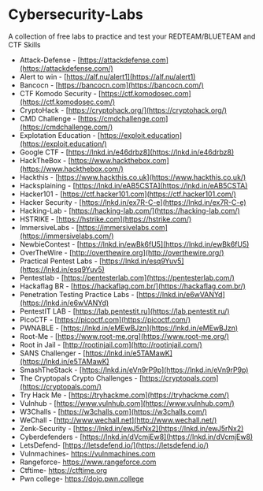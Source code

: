 # Cybersecurity-Labs
A collection of free labs to practice and test your REDTEAM/BLUETEAM and CTF Skills
- Attack-Defense - [https://attackdefense.com](https://attackdefense.com/)
- Alert to win - [https://alf.nu/alert1](https://alf.nu/alert1)
- Bancocn - [https://bancocn.com](https://bancocn.com/)
- CTF Komodo Security - [https://ctf.komodosec.com](https://ctf.komodosec.com/)
- CryptoHack - [https://cryptohack.org/](https://cryptohack.org/)
- CMD Challenge - [https://cmdchallenge.com](https://cmdchallenge.com/)
- Explotation Education - [https://exploit.education](https://exploit.education/)
- Google CTF - [https://lnkd.in/e46drbz8](https://lnkd.in/e46drbz8)
- HackTheBox - [https://www.hackthebox.com](https://www.hackthebox.com/)
- Hackthis - [https://www.hackthis.co.uk](https://www.hackthis.co.uk/)
- Hacksplaining - [https://lnkd.in/eAB5CSTA](https://lnkd.in/eAB5CSTA)
- Hacker101 - [https://ctf.hacker101.com](https://ctf.hacker101.com/)
- Hacker Security - [https://lnkd.in/ex7R-C-e](https://lnkd.in/ex7R-C-e)
- Hacking-Lab - [https://hacking-lab.com/](https://hacking-lab.com/)
- HSTRIKE - [https://hstrike.com](https://hstrike.com/)
- ImmersiveLabs - [https://immersivelabs.com](https://immersivelabs.com/)
- NewbieContest - [https://lnkd.in/ewBk6fU5](https://lnkd.in/ewBk6fU5)
- OverTheWire - [http://overthewire.org](http://overthewire.org/)
- Practical Pentest Labs - [https://lnkd.in/esq9Yuv5](https://lnkd.in/esq9Yuv5)
- Pentestlab - [https://pentesterlab.com](https://pentesterlab.com/)
- Hackaflag BR - [https://hackaflag.com.br/](https://hackaflag.com.br/)
- Penetration Testing Practice Labs - [https://lnkd.in/e6wVANYd](https://lnkd.in/e6wVANYd)
- PentestIT LAB - [https://lab.pentestit.ru](https://lab.pentestit.ru/)
- PicoCTF - [https://picoctf.com](https://picoctf.com/)
- PWNABLE - [https://lnkd.in/eMEwBJzn](https://lnkd.in/eMEwBJzn)
- Root-Me - [https://www.root-me.org](https://www.root-me.org/)
- Root in Jail - [http://rootinjail.com](http://rootinjail.com/)
- SANS Challenger - [https://lnkd.in/e5TAMawK](https://lnkd.in/e5TAMawK)
- SmashTheStack - [https://lnkd.in/eVn9rP9p](https://lnkd.in/eVn9rP9p)
- The Cryptopals Crypto Challenges - [https://cryptopals.com](https://cryptopals.com/)
- Try Hack Me - [https://tryhackme.com](https://tryhackme.com/)
- Vulnhub - [https://www.vulnhub.com](https://www.vulnhub.com/)
- W3Challs - [https://w3challs.com](https://w3challs.com/)
- WeChall - [http://www.wechall.net](http://www.wechall.net/)
- Zenk-Security - [https://lnkd.in/ewJ5rNx2](https://lnkd.in/ewJ5rNx2)
- Cyberdefenders - [https://lnkd.in/dVcmjEw8](https://lnkd.in/dVcmjEw8)
- LetsDefend- [https://letsdefend.io/](https://letsdefend.io/)
- Vulnmachines- https://vulnmachines.com
- Rangeforce- https://www.rangeforce.com
- Ctftime- https://ctftime.org
- Pwn college- https://dojo.pwn.college
